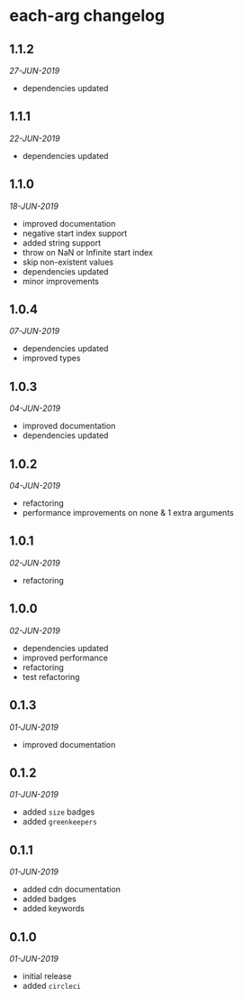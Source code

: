 # each-arg changelog

## 1.1.2
*27-JUN-2019*

* dependencies updated

## 1.1.1
*22-JUN-2019*

* dependencies updated

## 1.1.0
*18-JUN-2019*

* improved documentation
* negative start index support
* added string support
* throw on NaN or Infinite start index
* skip non-existent values
* dependencies updated
* minor improvements

## 1.0.4
*07-JUN-2019*

* dependencies updated
* improved types 

## 1.0.3
*04-JUN-2019*

* improved documentation
* dependencies updated

## 1.0.2
*04-JUN-2019*

* refactoring
* performance improvements on none & 1 extra arguments

## 1.0.1
*02-JUN-2019*

* refactoring

## 1.0.0
*02-JUN-2019*

* dependencies updated
* improved performance
* refactoring
* test refactoring

## 0.1.3
*01-JUN-2019*

* improved documentation

## 0.1.2
*01-JUN-2019*

* added `size` badges
* added `greenkeepers`

## 0.1.1
*01-JUN-2019*

* added cdn documentation
* added badges
* added keywords

## 0.1.0
*01-JUN-2019*

* initial release
* added `circleci`
